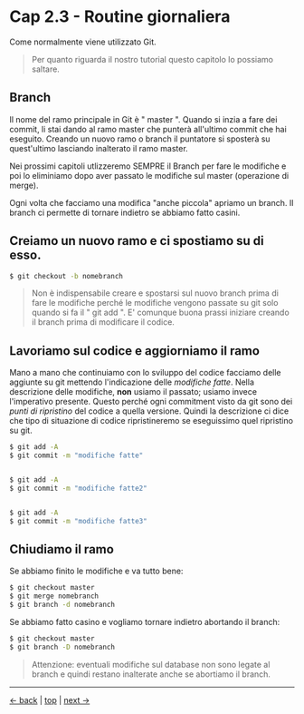 # <a name="top"></a> Cap 2.3 - Routine giornaliera

Come normalmente viene utilizzato Git.

> Per quanto riguarda il nostro tutorial questo capitolo lo possiamo saltare.



## Branch

Il nome del ramo principale in Git è " master ". Quando si inzia a fare dei commit, li stai dando al ramo master che punterà all'ultimo commit che hai eseguito. 
Creando un nuovo ramo o branch il puntatore si sposterà su quest'ultimo lasciando inalterato il ramo master.

Nei prossimi capitoli utlizzeremo SEMPRE il Branch per fare le modifiche e poi lo eliminiamo dopo aver passato le modifiche sul master (operazione di merge). 

Ogni volta che facciamo una modifica "anche piccola" apriamo un branch.
Il branch ci permette di tornare indietro se abbiamo fatto casini.



## Creiamo un nuovo ramo e ci spostiamo su di esso.

```bash
$ git checkout -b nomebranch
```

> Non è indispensabile creare e spostarsi sul nuovo branch prima di fare le modifiche perché le modifiche vengono passate su git solo quando si fa il " git add ". 
> E' comunque buona prassi iniziare creando il branch prima di modificare il codice.



## Lavoriamo sul codice e aggiorniamo il ramo

Mano a mano che continuiamo con lo sviluppo del codice facciamo delle aggiunte su git mettendo l'indicazione delle *modifiche fatte*.
Nella descrizione delle modifiche, **non** usiamo il passato; usiamo invece l'imperativo presente. Questo perché ogni commitment visto da git sono dei *punti di ripristino* del codice a quella versione.
Quindi la descrizione ci dice che tipo di situazione di codice ripristineremo se eseguissimo quel ripristino su git.

```bash
$ git add -A
$ git commit -m "modifiche fatte"


$ git add -A
$ git commit -m "modifiche fatte2"


$ git add -A
$ git commit -m "modifiche fatte3"
```



## Chiudiamo il ramo

Se abbiamo finito le modifiche e va tutto bene:

```bash
$ git checkout master
$ git merge nomebranch
$ git branch -d nomebranch
```


Se abbiamo fatto casino e vogliamo tornare indietro abortando il branch:

```bash
$ git checkout master
$ git branch -D nomebranch
```

> Attenzione: eventuali modifiche sul database non sono legate al branch e quindi restano inalterate anche se abortiamo il branch.


---

[<- back](https://github.com/flaviobordonidev/leanpubabrandnewcms/blob/master/01-base/02-git/02-inizializziamo_git.md)
 | [top](#top) |
[next ->](https://github.com/flaviobordonidev/leanpubabrandnewcms/blob/master/01-base/03-mockups/01-mockups.md)
